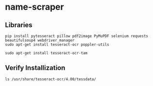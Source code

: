 # name-scraper

## Libraries 

```
pip install pytesseract pillow pdf2image PyMuPDF selenium requests beautifulsoup4 webdriver_manager
sudo apt-get install tesseract-ocr poppler-utils
```

```
sudo apt-get install tesseract-ocr-tam
```

## Verify Installization 

```
ls /usr/share/tesseract-ocr/4.00/tessdata/
```
